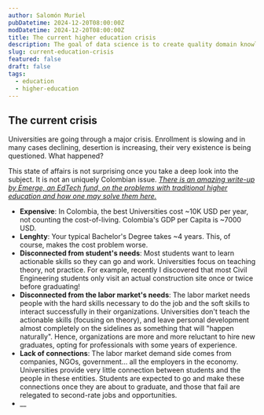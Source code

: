```yaml
---
author: Salomón Muriel
pubDatetime: 2024-12-20T08:00:00Z
modDatetime: 2024-12-20T08:00:00Z
title: The current higher education crisis
description: The goal of data science is to create quality domain knowledge with which to make better decisions.
slug: current-education-crisis
featured: false
draft: false
tags:
  - education
  - higher-education
---
```



## The current crisis

Universities are going through a major crisis. Enrollment is slowing and in many cases declining, desertion is increasing, their very existence is being questioned. What happened?

This state of affairs is not surprising once you take a deep look into the subject. It is not an uniquely Colombian issue. *[There is an amazing write-up by Emerge, an EdTech fund, on the problems with traditional higher education and how one may solve them here.](https://medium.com/emerge-edtech-insights/challenger-universities-pt-2a-the-rise-and-resilience-of-the-university-establishment-e03fc025e393)*

- __Expensive__: In Colombia, the best Universities cost ~10K USD per year, not counting the cost-of-living. Colombia's GDP per Capita is ~7000 USD.
- __Lenghty__: Your typical Bachelor's Degree takes ~4 years. This, of course, makes the cost problem worse.
- __Disconnected from student's needs__: Most students want to learn actionable skills so they can go and work. Universities focus on teaching theory, not practice. For example, recently I discovered that most Civil Engineering students only visit an actual construction site once or twice before graduating!
- __Disconnected from the labor market's needs__: The labor market needs people with the hard skills necessary to do the job and the soft skills to interact successfully in their organizations. Universities don't teach the actionable skills (focusing on theory), and leave personal development almost completely on the sidelines as something that will "happen naturally". Hence, organizations are more and more reluctant to hire new graduates, opting for professionals with some years of experience.
- __Lack of connections__: The labor market demand side comes from companies, NGOs, government... all the employers in the economy. Universities provide very little connection between students and the people in these entities. Students are expected to go and make these connections once they are about to graduate, and those that fail are relegated to second-rate jobs and opportunities.
- __
